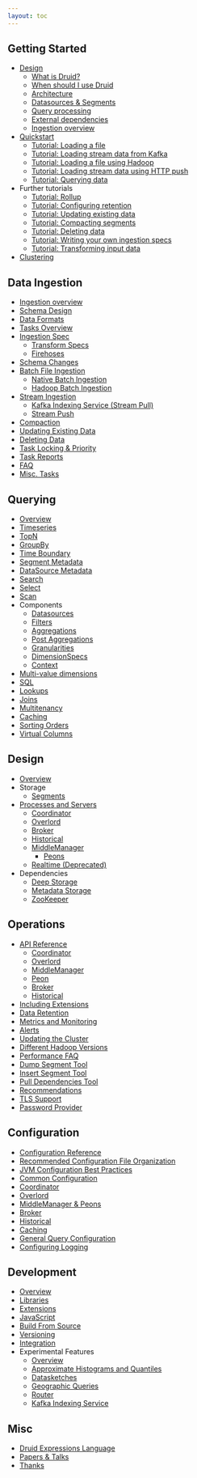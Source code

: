 ```yaml
---
layout: toc
---
```


<!--
  ~ Licensed to the Apache Software Foundation (ASF) under one
  ~ or more contributor license agreements.  See the NOTICE file
  ~ distributed with this work for additional information
  ~ regarding copyright ownership.  The ASF licenses this file
  ~ to you under the Apache License, Version 2.0 (the
  ~ "License"); you may not use this file except in compliance
  ~ with the License.  You may obtain a copy of the License at
  ~
  ~   http://www.apache.org/licenses/LICENSE-2.0
  ~
  ~ Unless required by applicable law or agreed to in writing,
  ~ software distributed under the License is distributed on an
  ~ "AS IS" BASIS, WITHOUT WARRANTIES OR CONDITIONS OF ANY
  ~ KIND, either express or implied.  See the License for the
  ~ specific language governing permissions and limitations
  ~ under the License.
  -->

## Getting Started
  * [Design](/docs/VERSION/design/index.html)
    * [What is Druid?](/docs/VERSION/design/index.html#what-is-druid)
    * [When should I use Druid](/docs/VERSION/design/index.html#when-to-use-druid)
    * [Architecture](/docs/VERSION/design/index.html#architecture)
    * [Datasources & Segments](/docs/VERSION/design/index.html#datasources-and-segments)
    * [Query processing](/docs/VERSION/design/index.html#query-processing)
    * [External dependencies](/docs/VERSION/design/index.html#external-dependencies)
    * [Ingestion overview](/docs/VERSION/ingestion/index.html)
  * [Quickstart](/docs/VERSION/tutorials/index.html)
    * [Tutorial: Loading a file](/docs/VERSION/tutorials/tutorial-batch.html)
    * [Tutorial: Loading stream data from Kafka](/docs/VERSION/tutorials/tutorial-kafka.html)
    * [Tutorial: Loading a file using Hadoop](/docs/VERSION/tutorials/tutorial-batch-hadoop.html)
    * [Tutorial: Loading stream data using HTTP push](/docs/VERSION/tutorials/tutorial-tranquility.html)
    * [Tutorial: Querying data](/docs/VERSION/tutorials/tutorial-query.html)
  * Further tutorials
    * [Tutorial: Rollup](/docs/VERSION/tutorials/tutorial-rollup.html)
    * [Tutorial: Configuring retention](/docs/VERSION/tutorials/tutorial-retention.html)
    * [Tutorial: Updating existing data](/docs/VERSION/tutorials/tutorial-update-data.html)
    * [Tutorial: Compacting segments](/docs/VERSION/tutorials/tutorial-compaction.html)
    * [Tutorial: Deleting data](/docs/VERSION/tutorials/tutorial-delete-data.html)
    * [Tutorial: Writing your own ingestion specs](/docs/VERSION/tutorials/tutorial-ingestion-spec.html)
    * [Tutorial: Transforming input data](/docs/VERSION/tutorials/tutorial-transform-spec.html)
  * [Clustering](/docs/VERSION/tutorials/cluster.html)

## Data Ingestion
  * [Ingestion overview](/docs/VERSION/ingestion/index.html)
  * [Schema Design](/docs/VERSION/ingestion/schema-design.html)
  * [Data Formats](/docs/VERSION/ingestion/data-formats.html)
  * [Tasks Overview](/docs/VERSION/ingestion/tasks.html)
  * [Ingestion Spec](/docs/VERSION/ingestion/ingestion-spec.html)
    * [Transform Specs](/docs/VERSION/ingestion/transform-spec.html)
    * [Firehoses](/docs/VERSION/ingestion/firehose.html)
  * [Schema Changes](/docs/VERSION/ingestion/schema-changes.html)
  * [Batch File Ingestion](/docs/VERSION/ingestion/batch-ingestion.html)
    * [Native Batch Ingestion](/docs/VERSION/ingestion/native_tasks.html)
    * [Hadoop Batch Ingestion](/docs/VERSION/ingestion/hadoop.html)
  * [Stream Ingestion](/docs/VERSION/ingestion/stream-ingestion.html)
    * [Kafka Indexing Service (Stream Pull)](/docs/VERSION/development/extensions-core/kafka-ingestion.html)
    * [Stream Push](/docs/VERSION/ingestion/stream-push.html)
  * [Compaction](/docs/VERSION/ingestion/compaction.html)
  * [Updating Existing Data](/docs/VERSION/ingestion/update-existing-data.html)
  * [Deleting Data](/docs/VERSION/ingestion/delete-data.html)
  * [Task Locking & Priority](/docs/VERSION/ingestion/locking-and-priority.html)
  * [Task Reports](/docs/VERSION/ingestion/reports.html)
  * [FAQ](/docs/VERSION/ingestion/faq.html)
  * [Misc. Tasks](/docs/VERSION/ingestion/misc-tasks.html)

## Querying
  * [Overview](/docs/VERSION/querying/querying.html)
  * [Timeseries](/docs/VERSION/querying/timeseriesquery.html)
  * [TopN](/docs/VERSION/querying/topnquery.html)
  * [GroupBy](/docs/VERSION/querying/groupbyquery.html)
  * [Time Boundary](/docs/VERSION/querying/timeboundaryquery.html)
  * [Segment Metadata](/docs/VERSION/querying/segmentmetadataquery.html)
  * [DataSource Metadata](/docs/VERSION/querying/datasourcemetadataquery.html)
  * [Search](/docs/VERSION/querying/searchquery.html)
  * [Select](/docs/VERSION/querying/select-query.html)
  * [Scan](/docs/VERSION/querying/scan-query.html)
  * Components
    * [Datasources](/docs/VERSION/querying/datasource.html)
    * [Filters](/docs/VERSION/querying/filters.html)
    * [Aggregations](/docs/VERSION/querying/aggregations.html)
    * [Post Aggregations](/docs/VERSION/querying/post-aggregations.html)
    * [Granularities](/docs/VERSION/querying/granularities.html)
    * [DimensionSpecs](/docs/VERSION/querying/dimensionspecs.html)
    * [Context](/docs/VERSION/querying/query-context.html)
  * [Multi-value dimensions](/docs/VERSION/querying/multi-value-dimensions.html)
  * [SQL](/docs/VERSION/querying/sql.html)
  * [Lookups](/docs/VERSION/querying/lookups.html)
  * [Joins](/docs/VERSION/querying/joins.html)
  * [Multitenancy](/docs/VERSION/querying/multitenancy.html)
  * [Caching](/docs/VERSION/querying/caching.html)
  * [Sorting Orders](/docs/VERSION/querying/sorting-orders.html)
  * [Virtual Columns](/docs/VERSION/querying/virtual-columns.html)

## Design
  * [Overview](/docs/VERSION/design/index.html)
  * Storage
    * [Segments](/docs/VERSION/design/segments.html)
  * [Processes and Servers](/docs/VERSION/design/processes.html)
    * [Coordinator](/docs/VERSION/design/coordinator.html)
    * [Overlord](/docs/VERSION/design/overlord.html)
    * [Broker](/docs/VERSION/design/broker.html)
    * [Historical](/docs/VERSION/design/historical.html)
    * [MiddleManager](/docs/VERSION/design/middlemanager.html)
      * [Peons](/docs/VERSION/design/peons.html)
    * [Realtime (Deprecated)](/docs/VERSION/design/realtime.html)
  * Dependencies
    * [Deep Storage](/docs/VERSION/dependencies/deep-storage.html)
    * [Metadata Storage](/docs/VERSION/dependencies/metadata-storage.html)
    * [ZooKeeper](/docs/VERSION/dependencies/zookeeper.html)

## Operations
  * [API Reference](/docs/VERSION/operations/api-reference.html)
    * [Coordinator](/docs/VERSION/operations/api-reference.html#coordinator)
    * [Overlord](/docs/VERSION/operations/api-reference.html#overlord)
    * [MiddleManager](/docs/VERSION/operations/api-reference.html#middlemanager)
    * [Peon](/docs/VERSION/operations/api-reference.html#peon)
    * [Broker](/docs/VERSION/operations/api-reference.html#broker)
    * [Historical](/docs/VERSION/operations/api-reference.html#historical)
  * [Including Extensions](/docs/VERSION/operations/including-extensions.html)
  * [Data Retention](/docs/VERSION/operations/rule-configuration.html)
  * [Metrics and Monitoring](/docs/VERSION/operations/metrics.html)
  * [Alerts](/docs/VERSION/operations/alerts.html)
  * [Updating the Cluster](/docs/VERSION/operations/rolling-updates.html)
  * [Different Hadoop Versions](/docs/VERSION/operations/other-hadoop.html)
  * [Performance FAQ](/docs/VERSION/operations/performance-faq.html)
  * [Dump Segment Tool](/docs/VERSION/operations/dump-segment.html)
  * [Insert Segment Tool](/docs/VERSION/operations/insert-segment-to-db.html)
  * [Pull Dependencies Tool](/docs/VERSION/operations/pull-deps.html)
  * [Recommendations](/docs/VERSION/operations/recommendations.html)
  * [TLS Support](/docs/VERSION/operations/tls-support.html)
  * [Password Provider](/docs/VERSION/operations/password-provider.html)

## Configuration
  * [Configuration Reference](/docs/VERSION/configuration/index.html)
  * [Recommended Configuration File Organization](/docs/VERSION/configuration/index.html#recommended-configuration-file-organization)
  * [JVM Configuration Best Practices](/docs/VERSION/configuration/index.html#jvm-configuration-best-practices)
  * [Common Configuration](/docs/VERSION/configuration/index.html#common-configurations)
  * [Coordinator](/docs/VERSION/configuration/index.html#coordinator)
  * [Overlord](/docs/VERSION/configuration/index.html#overlord)
  * [MiddleManager & Peons](/docs/VERSION/configuration/index.html#middle-manager-and-peons)
  * [Broker](/docs/VERSION/configuration/index.html#broker)
  * [Historical](/docs/VERSION/configuration/index.html#historical)
  * [Caching](/docs/VERSION/configuration/index.html#cache-configuration)
  * [General Query Configuration](/docs/VERSION/configuration/index.html#general-query-configuration)
  * [Configuring Logging](/docs/VERSION/configuration/logging.html)
  
## Development
  * [Overview](/docs/VERSION/development/overview.html)
  * [Libraries](/docs/VERSION/development/libraries.html)
  * [Extensions](/docs/VERSION/development/extensions.html)
  * [JavaScript](/docs/VERSION/development/javascript.html)
  * [Build From Source](/docs/VERSION/development/build.html)
  * [Versioning](/docs/VERSION/development/versioning.html)
  * [Integration](/docs/VERSION/development/integrating-druid-with-other-technologies.html)
  * Experimental Features
    * [Overview](/docs/VERSION/development/experimental.html)
    * [Approximate Histograms and Quantiles](/docs/VERSION/development/extensions-core/approximate-histograms.html)
    * [Datasketches](/docs/VERSION/development/extensions-core/datasketches-extension.html)
    * [Geographic Queries](/docs/VERSION/development/geo.html)
    * [Router](/docs/VERSION/development/router.html)
    * [Kafka Indexing Service](/docs/VERSION/development/extensions-core/kafka-ingestion.html)

## Misc
  * [Druid Expressions Language](/docs/VERSION/misc/math-expr.html)
  * [Papers & Talks](/docs/VERSION/misc/papers-and-talks.html)
  * [Thanks](/thanks.html)
